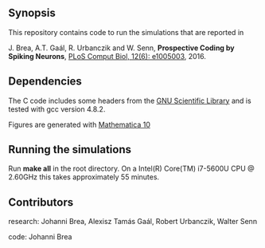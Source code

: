 ## Synopsis

This repository contains code to run the simulations that are reported in

J. Brea, A.T. Ga&aacute;l, R. Urbanczik and W. Senn, 
**Prospective Coding by Spiking Neurons**, [PLoS Comput Biol, 12(6):
e1005003](http://dx.doi.org/10.1371/journal.pcbi.1005003), 2016.


## Dependencies

The C code includes some headers from the [GNU Scientific Library](http://www.gnu.org/software/gsl/) and is tested with gcc version 4.8.2.

Figures are generated with [Mathematica 10](http://www.wolfram.com/mathematica/)

## Running the simulations

Run **make all** in the root directory. On a Intel(R) Core(TM) i7-5600U CPU @ 2.60GHz this takes approximately 55 minutes.

## Contributors
research: Johanni Brea, Alexisz Tam&aacute;s Ga&aacute;l, Robert Urbanczik, Walter Senn

code: Johanni Brea

